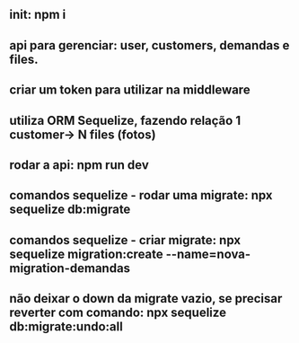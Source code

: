 ## init: npm i

## api para gerenciar: user, customers, demandas e files.

## criar um token para utilizar na middleware

## utiliza ORM Sequelize, fazendo relação 1 customer-> N files (fotos)

## rodar a api: npm run dev

## comandos sequelize - rodar uma migrate: npx sequelize db:migrate
## comandos sequelize - criar migrate: npx sequelize migration:create --name=nova-migration-demandas

## não deixar o down da migrate vazio, se precisar reverter com comando: npx sequelize db:migrate:undo:all
